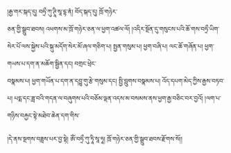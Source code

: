 ﻿  
།རྒྱ་གར་སྐད་དུ། བཧྲྀ་ཀུ་ཊཱི་སཱ་དྷ་ནཾ། བོད་སྐད་དུ། ཁྲོ་གཉེར་  
ཅན་གྱི་སྒྲུབ་ཐབས། འཕགས་མ་ཁྲོ་གཉེར་ཅན་ལ་ཕྱག་འཚལ་ལོ། །འདིར་སྔོན་དུ་གསུངས་པའི་ཆོ་གས་བཧྲྀ་ཡིག་སེར་པོ་ལས་སྐྱེས་པའི་སྐུ་མདོག་སེར་མོ་ཞལ་གཅིག་པ། སྤྱན་གསུམ་པ། ཕྱག་བཞི་པ། ལང་ཆོ་གཞོན་པ། ཕྱག་གཡས་པ་དག་ན་མཆོག་སྦྱིན་དང། བགྲང་ཕྲེང་  
བསྣམས་པ། ཕྱག་གཡོན་པ་དག་ན་དབྱུ་གུ་རྩེ་གསུམ་དང། སྤྱི་བླུགས་བསྣམས་པ། འོད་དཔག་མེད་ཀྱིས་རྒྱས་བཏབ་པ། པདྨ་དང་ཟླ་བའི་གདན་ལ་བཞུགས་པའི་བཅོམ་ལྡན་འདས་མ་བསམས་ནས་ཕྱག་རྒྱ་བཅིང་བར་བྱའོ། །ལག་པ་གཉིས་བརྐྱང་སྟེ་མཐེབ་ཆེན་དག་གིས་  
  
།དེ་ནས་སྔགས་བཟླས་པར་བྱ་སྟེ། ཨོཾ་བཧྲྀ་ཀུ་ཏཱི་སཱ་ཧཱ། ཁྲོ་གཉེར་ཅན་གྱི་སྒྲུབ་ཐབས་རྫོགས་སོ།།  
  
  
